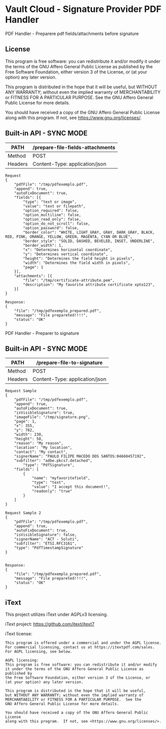 

# Vault Cloud - Signature Provider PDF Handler #

PDF Handler - Preparere pdf fields/attachments before signature

## License

This program is free software: you can redistribute it and/or modify
it under the terms of the GNU Affero General Public License as
published by the Free Software Foundation, either version 3 of the
License, or (at your option) any later version.

This program is distributed in the hope that it will be useful,
but WITHOUT ANY WARRANTY; without even the implied warranty of
MERCHANTABILITY or FITNESS FOR A PARTICULAR PURPOSE.  See the
GNU Affero General Public License for more details.

You should have received a copy of the GNU Affero General Public License
along with this program.  If not, see <https://www.gnu.org/licenses/>.


## Built-in API - SYNC MODE ##
| PATH | /prepare-file-fields-attachments |
|--|--|
| Method | POST |
| Headers | Content-Type: application/json |

``` 
Request
{
	"pdfFile": "/tmp/pdfexemplo.pdf",
	"append": true,
	"autoFixDocument": true,
	"fields": [{
		"type": "text or image",
		"value": "text or filepath",
		"option_required": false,
		"option_multiline": false,
		"option_read_only": false,
		"option_do_not_scroll": false,
		"option_password": false,
		"border_color": "WHITE, LIGHT_GRAY, GRAY, DARK_GRAY, BLACK, RED, PINK, ORANGE, YELLOW, GREEN, MAGENTA, CYAN OR BLUE",
		"border_style": "SOLID, DASHED, BEVELED, INSET, UNDERLINE",
		"border_width": 1,
		"x": "Determines horizontal coordinate",
		"y": "Determines vertical coordinate",
		"height": "Determines the field height in pixels",
		"width": "Determines the field width in pixels",
		"page": 1
	}],
	"attachments": [{
		"file": "/tmp/certificate-attribute.pem",
		"description": "My favorite attribute certificate xpto123",
	}]
}

Response:
{
    "file": "/tmp/pdfexemplo_prepared.pdf",
    "message": "File prepareted!!!!",
    "status": "OK"
}
``` 
      
PDF Handler - Preparer to signature

## Built-in API - SYNC MODE ##
| PATH | /prepare-file-to-signature |
|--|--|
| Method | POST |
| Headers | Content-Type: application/json |

``` 
Request Sample
{
	"pdfFile": "/tmp/pdfexemplo.pdf",
	"append": true,
	"autoFixDocument": true,
	"isVisibleSignature": true,
	"imageFile": "/tmp/signature.png",
	"page": 1,
	"x": 355,
	"y": 782,
	"width": 230,
	"height": 50,
	"reason": "My reason",
	"location": "My location",
	"contact": "My contact",
	"signerName": "PAULO FILIPE MACEDO DOS SANTOS:04660457192",
	"subfilter": "adbe.pkcs7.detached",
        "type": "PdfSignature",
	"fields": [
		{
			"name": "myfavoritefield",
			"type": "text",
			"value": "I accept this document!",
			"readonly": "true"
		}
	]
}

Request Sample 2
{
	"pdfFile": "/tmp/pdfexemplo.pdf",
	"append": true,
	"autoFixDocument": true,
	"isVisibleSignature": false,
	"signerName": "ACT - Soluti",
	"subfilter": "ETSI.RFC3161",
	"type": "PdfTimestampSignature"
}


Response:
{
    "file": "/tmp/pdfexemplo_prepared.pdf",
    "message": "File prepareted!!!!",
    "status": "OK"
}
``` 

## iText

This project utilizes iText under AGPLv3 licensing.

iText project: <https://github.com/itext/itext7>

iText license:

```
This program is offered under a commercial and under the AGPL license.
For commercial licensing, contact us at https://itextpdf.com/sales.  For AGPL licensing, see below.

AGPL licensing:
This program is free software: you can redistribute it and/or modify
it under the terms of the GNU Affero General Public License as published by
the Free Software Foundation, either version 3 of the License, or
(at your option) any later version.

This program is distributed in the hope that it will be useful,
but WITHOUT ANY WARRANTY; without even the implied warranty of
MERCHANTABILITY or FITNESS FOR A PARTICULAR PURPOSE.  See the
GNU Affero General Public License for more details.

You should have received a copy of the GNU Affero General Public License
along with this program.  If not, see <https://www.gnu.org/licenses/>.
```

